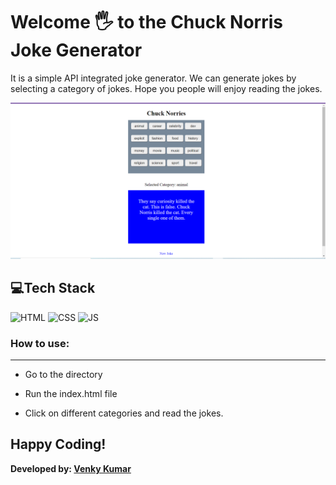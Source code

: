 # Welcome 🖐 to the Chuck Norris Joke Generator
It is a simple API integrated joke generator. We can generate jokes by selecting a category of jokes. Hope you people will enjoy reading the jokes.

![Default View](ChuckNorris.png)


## 💻Tech Stack

![HTML](https://img.shields.io/badge/html5%20-%23E34F26.svg?&style=for-the-badge&logo=html5&logoColor=white)
![CSS](https://img.shields.io/badge/css3%20-%231572B6.svg?&style=for-the-badge&logo=css3&logoColor=white)
![JS](https://img.shields.io/badge/javascript%20-%23323330.svg?&style=for-the-badge&logo=javascript&logoColor=%23F7DF1E)

### How to use:

---
- Go to the directory

- Run the index.html file

- Click on different categories and read the jokes.

## Happy Coding!

<strong>Developed by: <a href="https://github.com/BoddepallyVenkatesh06">Venky Kumar</a>